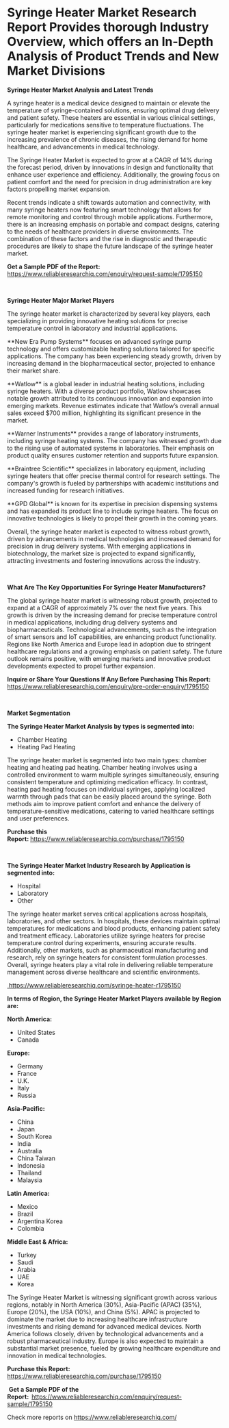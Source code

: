 <p><h1>Syringe Heater Market Research Report Provides thorough Industry Overview, which offers an In-Depth Analysis of Product Trends and New Market Divisions</h1></p><p><strong>Syringe Heater Market Analysis and Latest Trends</strong></p>
<p><p>A syringe heater is a medical device designed to maintain or elevate the temperature of syringe-contained solutions, ensuring optimal drug delivery and patient safety. These heaters are essential in various clinical settings, particularly for medications sensitive to temperature fluctuations. The syringe heater market is experiencing significant growth due to the increasing prevalence of chronic diseases, the rising demand for home healthcare, and advancements in medical technology. </p><p>The Syringe Heater Market is expected to grow at a CAGR of 14% during the forecast period, driven by innovations in design and functionality that enhance user experience and efficiency. Additionally, the growing focus on patient comfort and the need for precision in drug administration are key factors propelling market expansion. </p><p>Recent trends indicate a shift towards automation and connectivity, with many syringe heaters now featuring smart technology that allows for remote monitoring and control through mobile applications. Furthermore, there is an increasing emphasis on portable and compact designs, catering to the needs of healthcare providers in diverse environments. The combination of these factors and the rise in diagnostic and therapeutic procedures are likely to shape the future landscape of the syringe heater market.</p></p>
<p><strong>Get a Sample PDF of the Report:&nbsp;</strong> <a href="https://www.reliableresearchiq.com/enquiry/request-sample/1795150?utm_campaign=3009&utm_medium=2&utm_source=Github&utm_content=ia&utm_term=10042025&utm_id=syringe-heater">https://www.reliableresearchiq.com/enquiry/request-sample/1795150</a></p>
<p>&nbsp;</p>
<p><strong>Syringe Heater Major Market Players</strong></p>
<p><p>The syringe heater market is characterized by several key players, each specializing in providing innovative heating solutions for precise temperature control in laboratory and industrial applications. </p><p>**New Era Pump Systems** focuses on advanced syringe pump technology and offers customizable heating solutions tailored for specific applications. The company has been experiencing steady growth, driven by increasing demand in the biopharmaceutical sector, projected to enhance their market share.</p><p>**Watlow** is a global leader in industrial heating solutions, including syringe heaters. With a diverse product portfolio, Watlow showcases notable growth attributed to its continuous innovation and expansion into emerging markets. Revenue estimates indicate that Watlow’s overall annual sales exceed $700 million, highlighting its significant presence in the market.</p><p>**Warner Instruments** provides a range of laboratory instruments, including syringe heating systems. The company has witnessed growth due to the rising use of automated systems in laboratories. Their emphasis on product quality ensures customer retention and supports future expansion.</p><p>**Braintree Scientific** specializes in laboratory equipment, including syringe heaters that offer precise thermal control for research settings. The company's growth is fueled by partnerships with academic institutions and increased funding for research initiatives.</p><p>**GPD Global** is known for its expertise in precision dispensing systems and has expanded its product line to include syringe heaters. The focus on innovative technologies is likely to propel their growth in the coming years.</p><p>Overall, the syringe heater market is expected to witness robust growth, driven by advancements in medical technologies and increased demand for precision in drug delivery systems. With emerging applications in biotechnology, the market size is projected to expand significantly, attracting investments and fostering innovations across the industry.</p></p>
<p>&nbsp;</p>
<p><strong>What Are The Key Opportunities For Syringe Heater Manufacturers?</strong></p>
<p><p>The global syringe heater market is witnessing robust growth, projected to expand at a CAGR of approximately 7% over the next five years. This growth is driven by the increasing demand for precise temperature control in medical applications, including drug delivery systems and biopharmaceuticals. Technological advancements, such as the integration of smart sensors and IoT capabilities, are enhancing product functionality. Regions like North America and Europe lead in adoption due to stringent healthcare regulations and a growing emphasis on patient safety. The future outlook remains positive, with emerging markets and innovative product developments expected to propel further expansion.</p></p>
<p><strong>Inquire or Share Your Questions If Any Before Purchasing This Report:</strong> <a href="https://www.reliableresearchiq.com/enquiry/pre-order-enquiry/1795150?utm_campaign=3009&utm_medium=2&utm_source=Github&utm_content=ia&utm_term=10042025&utm_id=syringe-heater">https://www.reliableresearchiq.com/enquiry/pre-order-enquiry/1795150</a></p>
<p>&nbsp;</p>
<p><strong>Market Segmentation</strong></p>
<p><strong>The Syringe Heater Market Analysis by types is segmented into:</strong></p>
<p><ul><li>Chamber Heating</li><li>Heating Pad Heating</li></ul></p>
<p><p>The syringe heater market is segmented into two main types: chamber heating and heating pad heating. Chamber heating involves using a controlled environment to warm multiple syringes simultaneously, ensuring consistent temperature and optimizing medication efficacy. In contrast, heating pad heating focuses on individual syringes, applying localized warmth through pads that can be easily placed around the syringe. Both methods aim to improve patient comfort and enhance the delivery of temperature-sensitive medications, catering to varied healthcare settings and user preferences.</p></p>
<p><strong>Purchase this Report:&nbsp;</strong><a href="https://www.reliableresearchiq.com/purchase/1795150?utm_campaign=3009&utm_medium=2&utm_source=Github&utm_content=ia&utm_term=10042025&utm_id=syringe-heater">https://www.reliableresearchiq.com/purchase/1795150</a></p>
<p>&nbsp;</p>
<p><strong>The Syringe Heater Market Industry Research by Application is segmented into:</strong></p>
<p><ul><li>Hospital</li><li>Laboratory</li><li>Other</li></ul></p>
<p><p>The syringe heater market serves critical applications across hospitals, laboratories, and other sectors. In hospitals, these devices maintain optimal temperatures for medications and blood products, enhancing patient safety and treatment efficacy. Laboratories utilize syringe heaters for precise temperature control during experiments, ensuring accurate results. Additionally, other markets, such as pharmaceutical manufacturing and research, rely on syringe heaters for consistent formulation processes. Overall, syringe heaters play a vital role in delivering reliable temperature management across diverse healthcare and scientific environments.</p></p>
<p><a href="https://www.reliableresearchiq.com/syringe-heater-r1795150?utm_campaign=3009&utm_medium=2&utm_source=Github&utm_content=ia&utm_term=10042025&utm_id=syringe-heater">&nbsp;https://www.reliableresearchiq.com/syringe-heater-r1795150</a></p>
<p><strong>In terms of Region, the Syringe Heater Market Players available by Region are:</strong></p>
<p>
    <p> <strong> North America: </strong>
        <ul>
            <li>United States</li>
            <li>Canada</li>
        </ul>
        </p> 
    <p> <strong> Europe: </strong>
        <ul>
            <li>Germany</li>
            <li>France</li>
            <li>U.K.</li>
            <li>Italy</li>
            <li>Russia</li>
        </ul>
        </p> 
    <p> <strong> Asia-Pacific: </strong>
        <ul>
            <li>China</li>
            <li>Japan</li>
            <li>South Korea</li>
            <li>India</li>
            <li>Australia</li>
            <li>China Taiwan</li>
            <li>Indonesia</li>
            <li>Thailand</li>
            <li>Malaysia</li>
        </ul>
        </p> 
    <p> <strong> Latin America: </strong>
        <ul>
            <li>Mexico</li>
            <li>Brazil</li>
            <li>Argentina Korea</li>
            <li>Colombia</li>
        </ul>
        </p> 
    <p> <strong> Middle East & Africa: </strong>
        <ul>
            <li>Turkey</li>
            <li>Saudi</li>
            <li>Arabia</li>
            <li>UAE</li>
            <li>Korea</li>
        </ul>
    </p>
    </p>
<p><p>The Syringe Heater Market is witnessing significant growth across various regions, notably in North America (30%), Asia-Pacific (APAC) (35%), Europe (20%), the USA (10%), and China (5%). APAC is projected to dominate the market due to increasing healthcare infrastructure investments and rising demand for advanced medical devices. North America follows closely, driven by technological advancements and a robust pharmaceutical industry. Europe is also expected to maintain a substantial market presence, fueled by growing healthcare expenditure and innovation in medical technologies.</p></p>
<p><strong>Purchase this Report: </strong><a href="https://www.reliableresearchiq.com/purchase/1795150?utm_campaign=3009&utm_medium=2&utm_source=Github&utm_content=ia&utm_term=10042025&utm_id=syringe-heater">https://www.reliableresearchiq.com/purchase/1795150</a></p>
<p>&nbsp;<strong>Get a Sample PDF of the Report:&nbsp;&nbsp;</strong><a href="https://www.reliableresearchiq.com/enquiry/request-sample/1795150?utm_campaign=3009&utm_medium=2&utm_source=Github&utm_content=ia&utm_term=10042025&utm_id=syringe-heater">https://www.reliableresearchiq.com/enquiry/request-sample/1795150</a></p>
<p><strong></strong></p>
<p>Check more reports on <a href="https://www.reliableresearchiq.com/?utm_campaign=3009&utm_medium=2&utm_source=Github&utm_content=ia&utm_term=10042025&utm_id=syringe-heater">https://www.reliableresearchiq.com/</a></p>